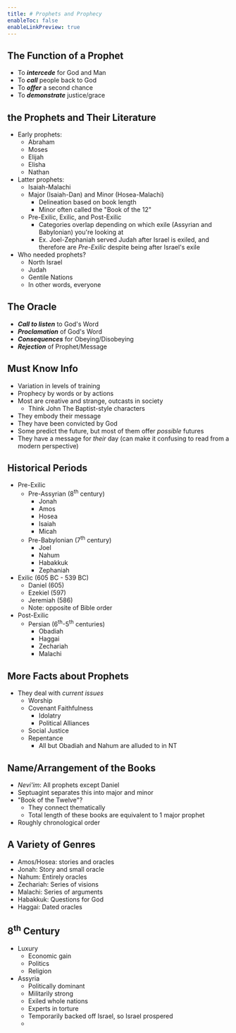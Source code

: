 ```yaml
---
title: # Prophets and Prophecy
enableToc: false
enableLinkPreview: true
---
```

## The Function of a Prophet

- To ***intercede*** for God and Man
- To ***call*** people back to God
- To ***offer*** a second chance
- To ***demonstrate*** justice/grace

## the Prophets and Their Literature

- Early prophets:
	- Abraham
	- Moses
	- Elijah
	- Elisha
	- Nathan
- Latter prophets:
	- Isaiah-Malachi
	- Major (Isaiah-Dan) and Minor (Hosea-Malachi)
		- Delineation based on book length
		- Minor often called the "Book of the 12"
	- Pre-Exilic, Exilic, and Post-Exilic
		- Categories overlap depending on which exile (Assyrian and Babylonian) you're looking at
		- Ex. Joel-Zephaniah served Judah after Israel is exiled, and therefore are *Pre-Exilic* despite being after Israel's exile
- Who needed prophets?
	- North Israel
	- Judah
	- Gentile Nations
	- In other words, everyone

## The Oracle

- ***Call to listen*** to God's Word
- ***Proclamation*** of God's Word
- ***Consequences*** for Obeying/Disobeying
- ***Rejection*** of Prophet/Message

## Must Know Info

- Variation in levels of training
- Prophecy by words or by actions
- Most are creative and strange, outcasts in society
	- Think John The Baptist-style characters
- They embody their message
- They have been convicted by God
- Some predict the future, but most of them offer *possible* futures
- They have a message for *their* day (can make it confusing to read from a modern perspective)

## Historical Periods

- Pre-Exilic
	- Pre-Assyrian (8<sup>th</sup> century)
		- Jonah
		- Amos
		- Hosea
		- Isaiah
		- Micah
	- Pre-Babylonian (7<sup>th</sup> century)
		- Joel
		- Nahum
		- Habakkuk
		- Zephaniah
- Exilic (605 BC - 539 BC)
	- Daniel (605)
	- Ezekiel (597)
	- Jeremiah (586)
	- Note: opposite of Bible order
- Post-Exilic
	- Persian (6<sup>th</sup>-5<sup>th</sup> centuries)
		- Obadiah
		- Haggai
		- Zechariah
		- Malachi

## More Facts about Prophets

- They deal with *current issues*
	- Worship
	- Covenant Faithfulness
		- Idolatry
		- Political Alliances
	- Social Justice
	- Repentance
		- All but Obadiah and Nahum are alluded to in NT

## Name/Arrangement of the Books

- *Nevi'im*: All prophets except Daniel
- Septuagint separates this into major and minor
- "Book of the Twelve"?
	- They connect thematically
	- Total length of these books are equivalent to 1 major prophet
- Roughly chronological order

## A Variety of Genres

- Amos/Hosea: stories and oracles
- Jonah: Story and small oracle
- Nahum: Entirely oracles 
- Zechariah: Series of visions
- Malachi: Series of arguments
- Habakkuk: Questions for God
- Haggai: Dated oracles

## 8<sup>th</sup> Century

- Luxury
	- Economic gain
	- Politics
	- Religion
- Assyria
	- Politically dominant
	- Militarily strong
	- Exiled whole nations
	- Experts in torture
	- Temporarily backed off Israel, so Israel prospered
	- 